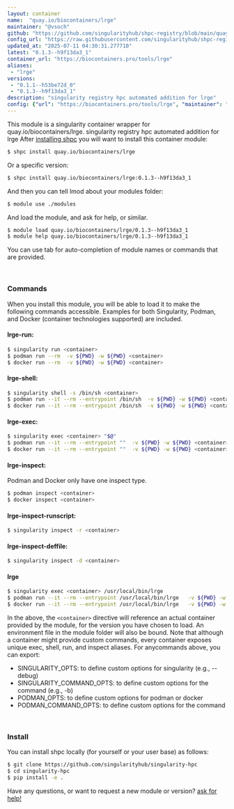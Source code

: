 ```yaml
---
layout: container
name:  "quay.io/biocontainers/lrge"
maintainer: "@vsoch"
github: "https://github.com/singularityhub/shpc-registry/blob/main/quay.io/biocontainers/lrge/container.yaml"
config_url: "https://raw.githubusercontent.com/singularityhub/shpc-registry/main/quay.io/biocontainers/lrge/container.yaml"
updated_at: "2025-07-11 04:30:31.277710"
latest: "0.1.3--h9f13da3_1"
container_url: "https://biocontainers.pro/tools/lrge"
aliases:
 - "lrge"
versions:
 - "0.1.1--h53be72d_0"
 - "0.1.3--h9f13da3_1"
description: "singularity registry hpc automated addition for lrge"
config: {"url": "https://biocontainers.pro/tools/lrge", "maintainer": "@vsoch", "description": "singularity registry hpc automated addition for lrge", "latest": {"0.1.3--h9f13da3_1": "sha256:6350ada8cc260bb87c8560c3876fca4c3ed536e78af28f841fb7b693cef3e957"}, "tags": {"0.1.1--h53be72d_0": "sha256:05853c2e08978ceded69933b786da7cab85e8f773519a9ada60ea3fd440932fa", "0.1.3--h9f13da3_1": "sha256:6350ada8cc260bb87c8560c3876fca4c3ed536e78af28f841fb7b693cef3e957"}, "docker": "quay.io/biocontainers/lrge", "aliases": {"lrge": "/usr/local/bin/lrge"}}
---
```


This module is a singularity container wrapper for quay.io/biocontainers/lrge.
singularity registry hpc automated addition for lrge
After [installing shpc](#install) you will want to install this container module:


```bash
$ shpc install quay.io/biocontainers/lrge
```

Or a specific version:

```bash
$ shpc install quay.io/biocontainers/lrge:0.1.3--h9f13da3_1
```

And then you can tell lmod about your modules folder:

```bash
$ module use ./modules
```

And load the module, and ask for help, or similar.

```bash
$ module load quay.io/biocontainers/lrge/0.1.3--h9f13da3_1
$ module help quay.io/biocontainers/lrge/0.1.3--h9f13da3_1
```

You can use tab for auto-completion of module names or commands that are provided.

<br>

### Commands

When you install this module, you will be able to load it to make the following commands accessible.
Examples for both Singularity, Podman, and Docker (container technologies supported) are included.

#### lrge-run:

```bash
$ singularity run <container>
$ podman run --rm  -v ${PWD} -w ${PWD} <container>
$ docker run --rm  -v ${PWD} -w ${PWD} <container>
```

#### lrge-shell:

```bash
$ singularity shell -s /bin/sh <container>
$ podman run --it --rm --entrypoint /bin/sh  -v ${PWD} -w ${PWD} <container>
$ docker run --it --rm --entrypoint /bin/sh  -v ${PWD} -w ${PWD} <container>
```

#### lrge-exec:

```bash
$ singularity exec <container> "$@"
$ podman run --it --rm --entrypoint ""  -v ${PWD} -w ${PWD} <container> "$@"
$ docker run --it --rm --entrypoint ""  -v ${PWD} -w ${PWD} <container> "$@"
```

#### lrge-inspect:

Podman and Docker only have one inspect type.

```bash
$ podman inspect <container>
$ docker inspect <container>
```

#### lrge-inspect-runscript:

```bash
$ singularity inspect -r <container>
```

#### lrge-inspect-deffile:

```bash
$ singularity inspect -d <container>
```


#### lrge

```bash
$ singularity exec <container> /usr/local/bin/lrge
$ podman run --it --rm --entrypoint /usr/local/bin/lrge   -v ${PWD} -w ${PWD} <container> -c " $@"
$ docker run --it --rm --entrypoint /usr/local/bin/lrge   -v ${PWD} -w ${PWD} <container> -c " $@"
```



In the above, the `<container>` directive will reference an actual container provided
by the module, for the version you have chosen to load. An environment file in the
module folder will also be bound. Note that although a container
might provide custom commands, every container exposes unique exec, shell, run, and
inspect aliases. For anycommands above, you can export:

 - SINGULARITY_OPTS: to define custom options for singularity (e.g., --debug)
 - SINGULARITY_COMMAND_OPTS: to define custom options for the command (e.g., -b)
 - PODMAN_OPTS: to define custom options for podman or docker
 - PODMAN_COMMAND_OPTS: to define custom options for the command

<br>

### Install

You can install shpc locally (for yourself or your user base) as follows:

```bash
$ git clone https://github.com/singularityhub/singularity-hpc
$ cd singularity-hpc
$ pip install -e .
```

Have any questions, or want to request a new module or version? [ask for help!](https://github.com/singularityhub/singularity-hpc/issues)